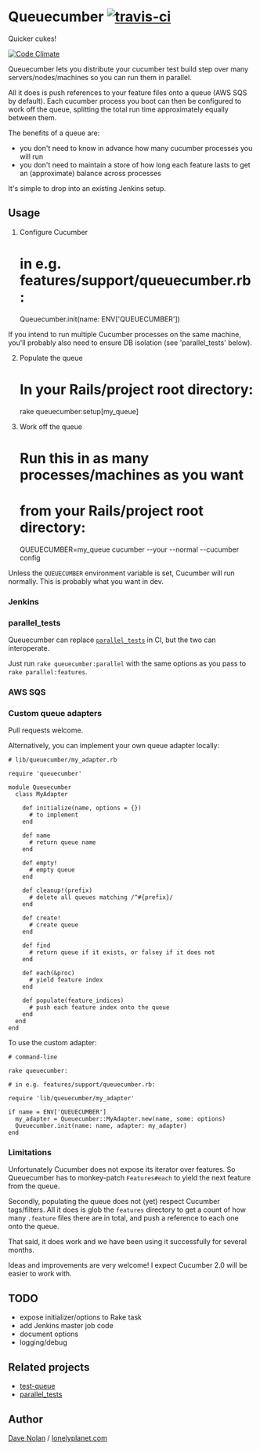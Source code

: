 Queuecumber [![travis-ci](https://travis-ci.org/lonelyplanet/queuecumber.png)](https://travis-ci.org/lonelyplanet/queuecumber)
==================

Quicker cukes!

[![Code Climate](https://codeclimate.com/github/lonelyplanet/queuecumber.png)](https://codeclimate.com/github/lonelyplanet/queuecumber)

Queuecumber lets you distribute your cucumber test build step over
many servers/nodes/machines so you can run them in parallel.

All it does is push references to your feature files onto a queue (AWS
SQS by default). Each cucumber process you boot can then be configured
to work off the queue, splitting the total run time approximately
equally between them.

The benefits of a queue are:

 * you don't need to know in advance how many cucumber processes you
   will run
 * you don't need to maintain a store of how long each feature lasts
   to get an (approximate) balance across processes

It's simple to drop into an existing Jenkins setup.

## Usage

1) Configure Cucumber

    # in e.g. features/support/queuecumber.rb:

    Queuecumber.init(name: ENV['QUEUECUMBER'])

If you intend to run multiple Cucumber processes on the same machine,
you'll probably also need to ensure DB isolation (see 'parallel_tests'
below).

2) Populate the queue

     # In your Rails/project root directory:
     
     rake queuecumber:setup[my_queue]

3) Work off the queue

      # Run this in as many processes/machines as you want
      # from your Rails/project root directory:
      
      QUEUECUMBER=my_queue cucumber --your --normal --cucumber config

Unless the `QUEUECUMBER` environment variable is set, Cucumber will
run normally. This is probably what you want in dev.

### Jenkins

### parallel_tests

Queuecumber can replace [`parallel_tests`](https://github.com/grosser/parallel_tests) in CI,
but the two can interoperate.

Just run `rake queuecumber:parallel` with the same options as you pass
to `rake parallel:features`.

### AWS SQS

### Custom queue adapters

Pull requests welcome.

Alternatively, you can implement your own queue adapter locally:

    # lib/queuecumber/my_adapter.rb

    require 'queuecumber'
    
    module Queuecumber
      class MyAdapter

        def initialize(name, options = {})
          # to implement
        end

        def name
          # return queue name
        end
        
        def empty!
          # empty queue 
        end

        def cleanup!(prefix)
          # delete all queues matching /^#{prefix}/
        end

        def create!
          # create queue
        end

        def find
          # return queue if it exists, or falsey if it does not
        end

        def each(&proc)
          # yield feature index
        end

        def populate(feature_indices)
          # push each feature index onto the queue
        end
      end
    end

To use the custom adapter:

    # command-line

    rake queuecumber:

    # in e.g. features/support/queuecumber.rb:

    require 'lib/queuecumber/my_adapter'
    
    if name = ENV['QUEUECUMBER']
      my_adapter = Queuecumber::MyAdapter.new(name, some: options)
      Queuecumber.init(name: name, adapter: my_adapter)
    end

### Limitations

Unfortunately Cucumber does not expose its iterator over features. So
Queuecumber has to monkey-patch `Features#each` to yield the next feature
from the queue.

Secondly, populating the queue does not (yet) respect Cucumber
tags/filters. All it does is glob the `features` directory to get a
count of how many `.feature` files there are in total, and push a
reference to each one onto the queue.

That said, it does work and we have been using it successfully for
several months.

Ideas and improvements are very welcome! I expect Cucumber 2.0 will be
easier to work with.

## TODO

* expose initializer/options to Rake task
* add Jenkins master job code
* document options
* logging/debug

## Related projects

* [test-queue](https://github.com/tmm1/test-queue)
* [parallel_tests](https://github.com/grosser/parallel_tests)

## Author

[Dave Nolan](http://kapoq.com) / [lonelyplanet.com](http://www.lonelyplanet.com)
